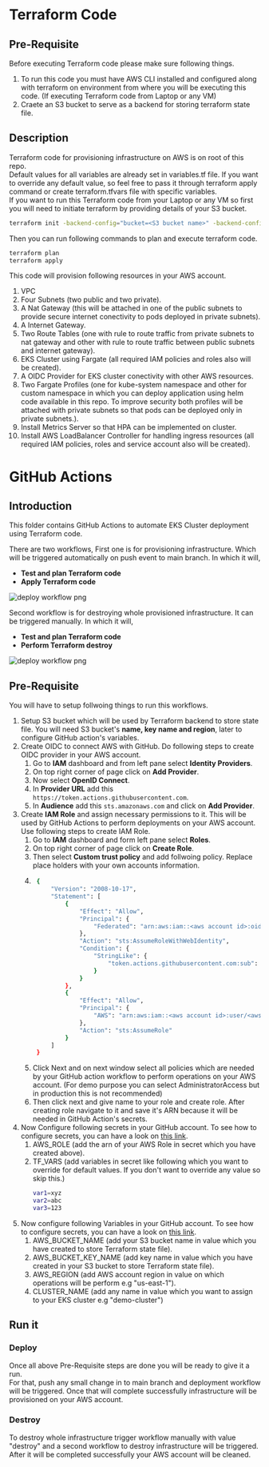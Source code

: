 # Terraform Code

## Pre-Requisite
Before executing Terraform code please make sure following things.
1) To run this code you must have AWS CLI installed and configured along with terraform on environment from where you will be executing this code. (If executing Terraform code from Laptop or any VM) 
2) Craete an S3 bucket to serve as a backend for storing terraform state file.

## Description

Terraform code for provisioning infrastructure on AWS is on root of this repo.\
Default values for all variables are already set in variables.tf file. If you want to override any default value, so feel free to pass it through terraform apply command or create terraform.tfvars file with specific variables.\
If you want to run this Terraform code from your Laptop or any VM so first you will need to initiate terraform by providing details of your S3 bucket.
```sh
terraform init -backend-config="bucket=<S3 bucket name>" -backend-config="key=<S3 bucket key name>" -backend-config="region=< AWS Region>"
```
Then you can run following commands to plan and execute terraform code.
```sh
terraform plan
terraform apply
```

This code will provision following resources in your AWS account.
1) VPC
2) Four Subnets (two public and two private).
3) A Nat Gateway (this will be attached in one of the public subnets to provide secure internet conectivity to pods deployed in private subnets).
4) A Internet Gateway.
5) Two Route Tables (one with rule to route traffic from private subnets to nat gateway and other with rule to route traffic between public subnets and internet gateway).
6) EKS Cluster using Fargate (all required IAM policies and roles also will be created).
7) A OIDC Provider for EKS cluster conectivity with other AWS resources.
8) Two Fargate Profiles (one for kube-system namespace and other for custom namespace in which you can deploy application using helm code available in this repo. To improve security both profiles will be attached with private subnets so that pods can be deployed only in private subnets.).
9) Install Metrics Server so that HPA can be implemented on cluster.
10) Install AWS LoadBalancer Controller for handling ingress resources (all required IAM policies, roles and service account also will be created).

# GitHub Actions
## Introduction
This folder contains GitHub Actions to automate EKS Cluster deployment using Terraform code.

There are two workflows, First one is for provisioning infrastructure. Which will be triggered automatically on push event to main branch. In which it will,
- **Test and plan Terraform code**
- **Apply Terraform code**

![deploy workflow png](https://raw.githubusercontent.com/iam-jawad/iac-with-terraform/main/.github/deploy-workflow.png)

Second workflow is for destroying whole provisioned infrastructure. It can be triggered manually. In which it will,

- **Test and plan Terraform code**
- **Perform Terraform destroy**

![deploy workflow png](https://raw.githubusercontent.com/iam-jawad/iac-with-terraform/main/.github/destroy-workflow.png)

## Pre-Requisite
You will have to setup follwoing things to run this workflows.
1. Setup S3 bucket which will be used by Terraform backend to store state file. You will need S3 bucket's **name, key name and region**, later to configure GitHub action's variables.
2. Create OIDC to connect AWS with GitHub. Do following steps to create OIDC provider in your AWS account.
    1. Go to **IAM** dashboard and from left pane select **Identity Providers**.
    2. On top right corner of page click on **Add Provider**.
    3. Now select **OpenID Connect**.
    4. In **Provider URL** add this ```https://token.actions.githubusercontent.com```.
    5. In **Audience** add this ```sts.amazonaws.com``` and click on **Add Provider**.
3. Create **IAM Role** and assign necessary permissions to it. This will be used by GitHub Actions to perform deployments on your AWS account. Use following steps to create IAM Role.
    1. Go to **IAM** dashboard and form left pane select **Roles**.
    2. On top right corner of page click on **Create Role**.
    3. Then select **Custom trust policy** and add follwoing policy. Replace place holders with your own accounts information.
    4. ```sh
        {
            "Version": "2008-10-17",
            "Statement": [
                {
                    "Effect": "Allow",
                    "Principal": {
                        "Federated": "arn:aws:iam::<aws account id>:oidc-provider/token.actions.githubusercontent.com"
                    },
                    "Action": "sts:AssumeRoleWithWebIdentity",
                    "Condition": {
                        "StringLike": {
                            "token.actions.githubusercontent.com:sub": "repo:<github username>/<repo name>:ref:refs/heads/<branch>"
                        }
                    }
                },
                {
                    "Effect": "Allow",
                    "Principal": {
                        "AWS": "arn:aws:iam::<aws account id>:user/<aws account username>"
                    },
                    "Action": "sts:AssumeRole"
                }
            ]
        }
        ```
    5. Click Next and on next window select all policies which are needed by your GitHub action workflow to perform operations on your AWS account. (For demo purpose you can select AdministratorAccess but in production this is not recommended)
    6. Then click next and give name to your role and create role. After creating role navigate to it and save it's ARN because it will be needed in GitHub Action's secrets.
4. Now Configure following secrets in your GitHub account. To see how to configure secrets, you can have a look on [this link](https://docs.github.com/en/actions/security-for-github-actions/security-guides/using-secrets-in-github-actions).
    1. AWS_ROLE (add the arn of your AWS Role in secret which you have created above).
    2. TF_VARS (add variables in secret like following which you want to override for default values. If you don't want to override any value so skip this.)
        ```sh
        var1=xyz
        var2=abc
        var3=123
        ```
5. Now configure following Variables in your GitHub account. To see how to configure secrets, you can have a look on [this link](https://docs.github.com/en/actions/writing-workflows/choosing-what-your-workflow-does/variables).
    1. AWS_BUCKET_NAME (add your S3 bucket name in value which you have created to store Terraform state file).
    2. AWS_BUCKET_KEY_NAME (add key name in value which you have created in your S3 bucket to store Terraform state file).
    3. AWS_REGION (add AWS account region in value on which operations will be perform e.g "us-east-1").
    4. CLUSTER_NAME (add any name in value which you want to assign to your EKS cluster e.g "demo-cluster")

## Run it
### Deploy
Once all above Pre-Requisite steps are done you will be ready to give it a run.\
For that, push any small change in to main branch and deployment workflow will be triggered. Once that will complete successfully infrastructure will be provisioned on your AWS account.
### Destroy
To destroy whole infrastructure trigger workflow manually with value "destroy" and a second workflow to destroy infrastructure will be triggered. After it will be completed successfully your AWS account will be cleaned.
